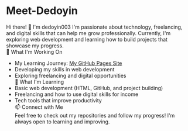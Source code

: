 # Meet-Dedoyin
Hi there! 👋 I'm dedoyin003
I'm passionate about technology, freelancing, and digital skills that can help me grow professionally. Currently, I'm exploring web development and learning how to build projects that showcase my progress.  
🚀 What I'm Working On  
- My Learning Journey: [My GitHub Pages Site](https://dedoyin003.github.io/My-Learning-Journey-/)  
- Developing my skills in web development
- Exploring freelancing and digital opportunities  
🌱 What I'm Learning  
- Basic web development (HTML, GitHub, and project building)  
- Freelancing and how to use digital skills for income  
- Tech tools that improve productivity  
📫 Connect with Me  
Feel free to check out my repositories and follow my progress! I'm always open to learning and improving. 
